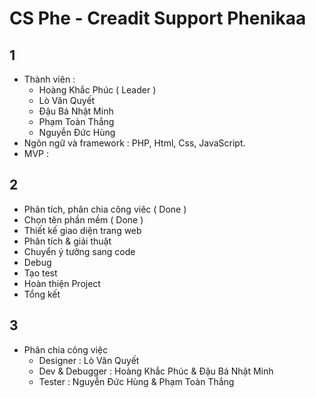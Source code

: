 # CS Phe - Creadit Support Phenikaa
## 1
- Thành viên :
  + Hoàng Khắc Phúc ( Leader )
  + Lò Văn Quyết
  + Đậu Bá Nhật Minh
  + Phạm Toàn Thắng
  + Nguyễn Đức Hùng
- Ngôn ngữ và framework : PHP, Html, Css, JavaScript.
- MVP :

## 2
  + Phân tích, phân chia công viêc ( Done )
  + Chọn tên phần mềm ( Done )
  + Thiết kế giao diện trang web
  + Phân tích & giải thuật
  + Chuyển ý tưởng sang code
  + Debug
  + Tạo test
  + Hoàn thiện Project
  + Tổng kết

## 3
- Phân chia công việc
  + Designer : Lò Văn Quyết
  + Dev & Debugger : Hoàng Khắc Phúc & Đậu Bá Nhật Minh
  + Tester : Nguyễn Đức Hùng & Phạm Toàn Thắng


